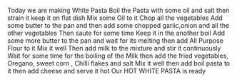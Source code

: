 Today we are making White Pasta 
Boil the Pasta with some oil and salt then strain it keep it on flat dish Mix some Oil to it Chop all the vegetables Add some butter to the pan and then add some chopped garlic,onion and all the other vegetables Then saute for some time Keep it in the another boil Add some more butter to the pan and wait for its melting then add All Purpose Flour to it Mix it well Then add milk to the mixture and stir it continuously Wait for some time for the boiling of the Milk then add the fried vegetables, Oregano, sweet corn , Chilli flakes and salt Mix it well then add boil pasta to it then add cheese and serve it hot Our HOT WHITE PASTA is ready
